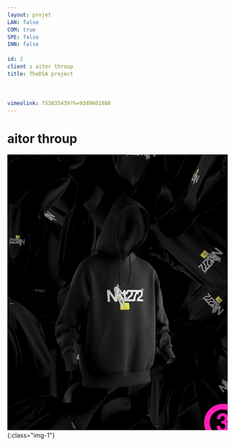 ```yaml
---
layout: projet
LAN: false  
COM: true
SPE: false
INN: false

id: 2
client : aitor throup
title: TheDSA project  



vimeolink: 752035439?h=93d9601888
---
```


# aitor throup

![](/assets/projets/hoodie.png){:class="img-1"}
